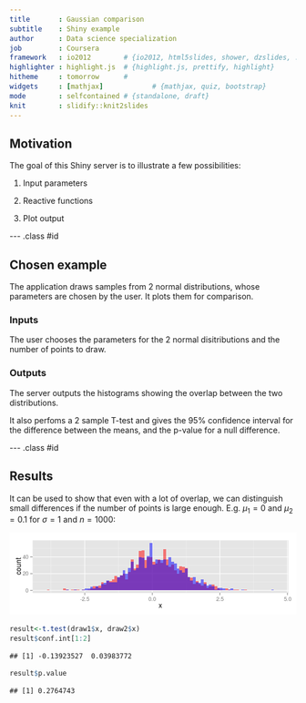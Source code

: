 ```yaml
---
title       : Gaussian comparison
subtitle    : Shiny example
author      : Data science specialization
job         : Coursera
framework   : io2012        # {io2012, html5slides, shower, dzslides, ...}
highlighter : highlight.js  # {highlight.js, prettify, highlight}
hitheme     : tomorrow      # 
widgets     : [mathjax]            # {mathjax, quiz, bootstrap}
mode        : selfcontained # {standalone, draft}
knit        : slidify::knit2slides
---
```


## Motivation

The goal of this Shiny server is to illustrate a few possibilities:

1. Input parameters

2. Reactive functions

3. Plot output

--- .class #id 

## Chosen example

The application draws samples from 2 normal distributions, whose parameters are chosen by the user. It plots them for comparison.

### Inputs

The user chooses the parameters for the 2 normal disitributions and the number of points to draw.

### Outputs

The server outputs the histograms showing the overlap between the two distributions.

It also perfoms a 2 sample T-test and gives the 95% confidence interval for the difference between the means, and the p-value for a null difference.

--- .class #id 

## Results

It can be used to show that even with a lot of overlap, we can distinguish small differences if the number of points is large enough. E.g. $\mu_1 =0$ and $\mu_2=0.1$ for $\sigma=1$ and $n=1000$:

![plot of chunk unnamed-chunk-1](assets/fig/unnamed-chunk-1-1.png) 


```r
result<-t.test(draw1$x, draw2$x)
result$conf.int[1:2]
```

```
## [1] -0.13923527  0.03983772
```

```r
result$p.value
```

```
## [1] 0.2764743
```

